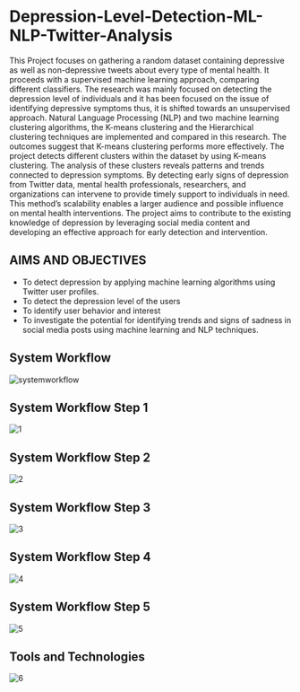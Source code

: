 # Depression-Level-Detection-ML-NLP-Twitter-Analysis
This Project focuses on gathering a random dataset containing depressive as well as non-depressive tweets about every type of mental health. It proceeds with a supervised machine learning approach, comparing different classifiers. The research was mainly focused on detecting the depression level of individuals and it has been focused on the issue of identifying depressive symptoms thus, it is shifted towards an unsupervised approach. Natural Language Processing (NLP) and two machine learning clustering algorithms, the K-means clustering and the Hierarchical clustering techniques are implemented and compared in this research. The outcomes suggest that K-means clustering performs more effectively. The project detects different clusters within the dataset by using K-means clustering. The analysis of these clusters reveals patterns and trends connected to depression symptoms. By detecting early signs of depression from Twitter data, mental health professionals, researchers, and organizations can intervene to provide timely support to individuals in need. This method’s scalability enables a larger audience and possible influence on mental health interventions. The project aims to contribute to the existing knowledge of depression by leveraging social media content and developing an effective approach for early detection and intervention.
## AIMS AND OBJECTIVES
- To detect depression by applying machine learning algorithms using Twitter user profiles.
- To detect the depression level of the users
- To identify user behavior and interest
- To investigate the potential for identifying trends and signs of sadness in social media posts using machine learning and NLP techniques.
## System Workflow
![systemworkflow](https://github.com/isadia005/Depression-Level-Detection-ML-NLP-Twitter-Analysis/assets/71076874/5fa95358-b4ed-4cce-9aa6-91eb045c93c4)
## System Workflow Step 1
![1](https://github.com/isadia005/Depression-Level-Detection-ML-NLP-Twitter-Analysis/assets/71076874/0b926eb8-364f-458a-a7c6-3928e8211244)
## System Workflow Step 2
![2](https://github.com/isadia005/Depression-Level-Detection-ML-NLP-Twitter-Analysis/assets/71076874/da658da9-7c83-47f0-8577-c3193d6bcac8)
## System Workflow Step 3
![3](https://github.com/isadia005/Depression-Level-Detection-ML-NLP-Twitter-Analysis/assets/71076874/72766d23-b954-41f9-bae8-0556e8d5f04a)
## System Workflow Step 4
![4](https://github.com/isadia005/Depression-Level-Detection-ML-NLP-Twitter-Analysis/assets/71076874/e8563459-1381-437e-bc4a-ce8557e47eea)
## System Workflow Step 5
![5](https://github.com/isadia005/Depression-Level-Detection-ML-NLP-Twitter-Analysis/assets/71076874/c1cdb7c2-98ee-4ce6-b42b-686ed36ebf53)
## Tools and Technologies
![6](https://github.com/isadia005/Depression-Level-Detection-ML-NLP-Twitter-Analysis/assets/71076874/a6178c68-c13a-4c12-8150-ae482c89c5a8)




